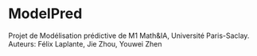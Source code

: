 # ModelPred
Projet de Modélisation prédictive de M1 Math&IA, Université Paris-Saclay.
Auteurs: Félix Laplante, Jie Zhou, Youwei Zhen
